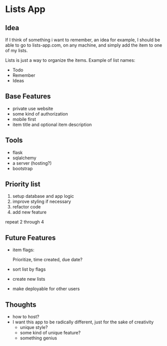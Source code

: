 # Lists App

## Idea

If I think of something i want to remember, an idea for example, I should be able to go to lists-app.com, on any machine, and simply add the item to one of my lists.

Lists is just a way to organize the items. Example of list names: 
+ Todo
+ Remember
+ Ideas

## Base Features

+ private use website
+ some kind of authorization
+ mobile first
+ item title and optional item description

## Tools

+ flask
+ sqlalchemy
+ a server (hosting?)
+ bootstrap

## Priority list

1. setup database and app logic
2. improve styling if necessary
3. refactor code
4. add new feature

repeat 2 through 4

## Future Features

+ item flags:

    Prioritize, time created, due date?

+ sort list by flags
+ create new lists
+ make deployable for other users

## Thoughts

+ how to host?
+ I want this app to be radically different, just for the sake of creativity
    + unique style?
    + some kind of unique feature?
    + something genius
